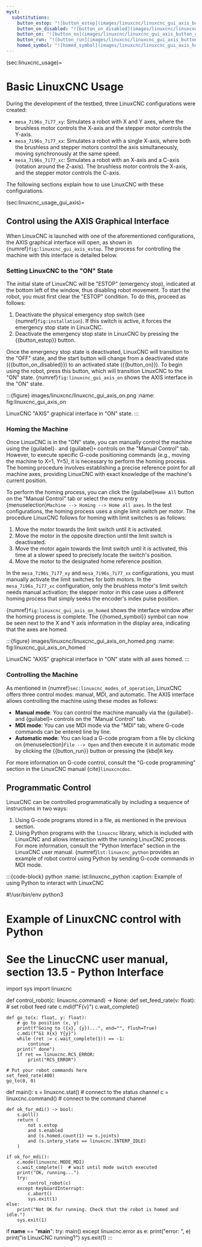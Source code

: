 ```yaml
---
myst:
  substitutions:
    button_estop: "![button_estop](images/linuxcnc/linuxcnc_gui_axis_button_estop.png){height=\"16px\"}"
    button_on_disabled: "![button_on_disabled](images/linuxcnc/linuxcnc_gui_axis_button_on_disabled.png){height=\"16px\"}"
    button_on: "![button_on](images/linuxcnc/linuxcnc_gui_axis_button_on.png){height=\"16px\"}"
    button_run: "![button_run](images/linuxcnc/linuxcnc_gui_axis_button_run.png){height=\"16px\"}"
    homed_symbol: "![homed_symbol](images/linuxcnc/linuxcnc_gui_axis_homed_symbol.png){height=\"16px\"}"
---
```


(sec:linuxcnc_usage)=
# Basic LinuxCNC Usage

During the development of the testbed, three LinuxCNC configurations were created:

- `mesa_7i96s_7i77_xy`: Simulates a robot with X and Y axes, where the brushless motor controls the X-axis and the stepper motor controls the Y-axis.
- `mesa_7i96s_7i77_xx`: Simulates a robot with a single X-axis, where both the brushless and stepper motors control the axis simultaneously, moving synchronously at the same speed.
- `mesa_7i96s_7i77_xc`: Simulates a robot with an X-axis and a C-axis (rotation around the Z-axis). The brushless motor controls the X-axis, and the stepper motor controls the C-axis.

The following sections explain how to use LinuxCNC with these configurations.

(sec:linuxcnc_usage_gui_axis)=
## Control using the AXIS Graphical Interface

When LinuxCNC is launched with one of the aforementioned configurations, the AXIS graphical interface will open, as shown in {numref}`fig:linuxcnc_gui_axis_estop`. The process for controlling the machine with this interface is detailed below.

### Setting LinuxCNC to the "ON" State

The initial state of LinuxCNC will be "ESTOP" (emergency stop), indicated at the bottom left of the window, thus disabling robot movement. To start the robot, you must first clear the "ESTOP" condition. To do this, proceed as follows:

1. Deactivate the physical emergency stop switch (see {numref}`fig:installation`). If this switch is active, it forces the emergency stop state in LinuxCNC.
2. Deactivate the emergency stop state in LinuxCNC by pressing the {{button_estop}} button.

Once the emergency stop state is deactivated, LinuxCNC will transition to the "OFF" state, and the start button will change from a deactivated state ({{button_on_disabled}}) to an activated state ({{button_on}}).
To begin using the robot, press this button, which will transition LinuxCNC to the "ON" state. {numref}`fig:linuxcnc_gui_axis_on` shows the AXIS interface in the "ON" state.

:::{figure} images/linuxcnc/linuxcnc_gui_axis_on.png
:name: fig:linuxcnc_gui_axis_on

LinuxCNC "AXIS" graphical interface in "ON" state.
:::

### Homing the Machine

Once LinuxCNC is in the "ON" state, you can manually control the machine using the {guilabel}`-` and {guilabel}`+` controls on the "Manual Control" tab. However, to execute specific G-code positioning commands (e.g., moving the machine to X=1, Y=5), it is necessary to perform the homing process. The homing procedure involves establishing a precise reference point for all machine axes, providing LinuxCNC with exact knowledge of the machine's current position.

To perform the homing process, you can click the {guilabel}`Home All` button on the "Manual Control" tab or select the menu entry {menuselection}`Machine --> Homing --> Home all axes`. In the test configurations, the homing process uses a single limit switch per motor. The procedure LinuxCNC follows for homing with limit switches is as follows:

1. Move the motor towards the limit switch until it is activated.
2. Move the motor in the opposite direction until the limit switch is deactivated.
3. Move the motor again towards the limit switch until it is activated, this time at a slower speed to precisely locate the switch's position.
4. Move the motor to the designated home reference position.

In the `mesa_7i96s_7i77_xy` and `mesa_7i96s_7i77_xx` configurations, you must manually activate the limit switches for both motors. In the `mesa_7i96s_7i77_xc` configuration, only the brushless motor's limit switch needs manual activation; the stepper motor in this case uses a different homing process that simply seeks the encoder's index pulse position.

{numref}`fig:linuxcnc_gui_axis_on_homed` shows the interface window after the homing process is complete. The {{homed_symbol}} symbol can now be seen next to the X and Y axis information in the display area, indicating that the axes are homed.

:::{figure} images/linuxcnc/linuxcnc_gui_axis_on_homed.png
:name: fig:linuxcnc_gui_axis_on_homed

LinuxCNC "AXIS" graphical interface in "ON" state with all axes homed.
:::

### Controlling the Machine

As mentioned in {numref}`sec:linuxcnc_modes_of_operation`, LinuxCNC offers three control modes: manual, MDI, and automatic. The AXIS interface allows controlling the machine using these modes as follows:

- **Manual mode**: You can control the machine manually via the {guilabel}`-` and {guilabel}`+` controls on the "Manual Control" tab.
- **MDI mode**: You can use MDI mode via the "MDI" tab, where G-code commands can be entered line by line.
- **Automatic mode**: You can load a G-code program from a file by clicking on {menuselection}`File --> Open` and then execute it in automatic mode by clicking the {{button_run}} button or pressing the {kbd}`R` key.

For more information on G-code control, consult the "G-code programming" section in the LinuxCNC manual {cite}`linuxcncdoc`.

## Programmatic Control

LinuxCNC can be controlled programmatically by including a sequence of instructions in two ways:

1. Using G-code programs stored in a file, as mentioned in the previous section.
2. Using Python programs with the `linuxcnc` library, which is included with LinuxCNC and allows interaction with the running LinuxCNC process. For more information, consult the "Python Interface" section in the LinuxCNC user manual. {numref}`lst:linuxcnc_python` provides an example of robot control using Python by sending G-code commands in MDI mode.

:::{code-block} python
:name: lst:linuxcnc_python
:caption: Example of using Python to interact with LinuxCNC

#!/usr/bin/env python3
# Example of LinuxCNC control with Python
# See the LinucCNC user manual, section 13.5 - Python Interface

import sys
import linuxcnc


def control_robot(c: linuxcnc.command) -> None:
    def set_feed_rate(v: float):
        # set robot feed rate
        c.mdi(f"F{v}")
        c.wait_complete()

    def go_to(x: float, y: float):
        # go to position (x, y)
        print(f"Going to ({x}, {y})...", end="", flush=True)
        c.mdi(f"G1 X{x} Y{y}")
        while (ret := c.wait_complete(1)) == -1:
            continue
        print(" done")
        if ret == linuxcnc.RCS_ERROR:
            print("RCS_ERROR")

    # Put your robot commands here
    set_feed_rate(400)
    go_to(0, 0)


def main():
    s = linuxcnc.stat()  # connect to the status channel
    c = linuxcnc.command()  # connect to the command channel

    def ok_for_mdi() -> bool:
        s.poll()
        return (
            not s.estop
            and s.enabled
            and (s.homed.count(1) == s.joints)
            and (s.interp_state == linuxcnc.INTERP_IDLE)
        )

    if ok_for_mdi():
        c.mode(linuxcnc.MODE_MDI)
        c.wait_complete()  # wait until mode switch executed
        print("OK, running...")
        try:
            control_robot(c)
        except KeyboardInterrupt:
            c.abort()
            sys.exit(1)
    else:
        print("Not OK for running. Check that the robot is homed and idle.")
        sys.exit(1)


if __name__ == "__main__":
    try:
        main()
    except linuxcnc.error as e:
        print("error: ", e)
        print("is LinuxCNC running?")
        sys.exit(1)
:::
